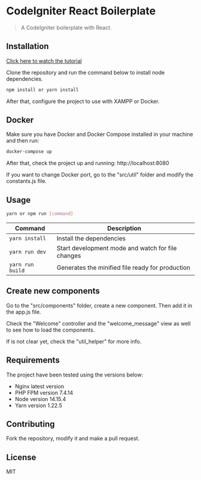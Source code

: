 # CodeIgniter React Boilerplate

> A CodeIgniter boilerplate with React.

## Installation

[Click here to watch the tutorial](https://www.youtube.com/watch?v=7IjwzSfqtA4)

Clone the repository and run the command below to install node dependencies.

```sh
npm install or yarn install
```

After that, configure the project to use with XAMPP or Docker.

## Docker

Make sure you have Docker and Docker Compose installed in your machine and then run:

```sh
docker-compose up
```

After that, check the project up and running: http://localhost:8080

If you want to change Docker port, go to the "src/util" folder and modify the constants.js file.

## Usage

```sh
yarn or npm run [command]
```

| Command          | Description                                       |
| ---------------- | ------------------------------------------------- |
| `yarn install`   | Install the dependencies                          |
| `yarn run dev`   | Start development mode and watch for file changes |
| `yarn run build` | Generates the minified file ready for production  |

## Create new components

Go to the "src/components" folder, create a new component. Then add it in the app.js file.

Check the "Welcome" controller and the "welcome_message" view as well to see how to load the components.

If is not clear yet, check the "util_helper" for more info.

## Requirements

The project have been tested using the versions below:

- Nginx latest version
- PHP FPM version 7.4.14
- Node version 14.15.4
- Yarn version 1.22.5

## Contributing

Fork the repository, modify it and make a pull request.

## License

MIT
